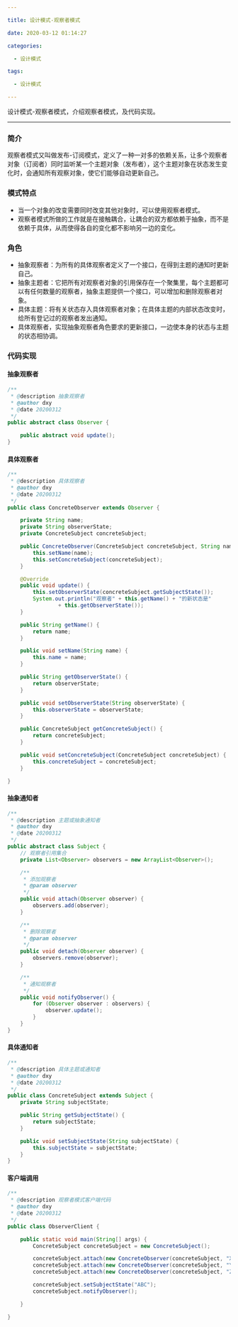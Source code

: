 ```yaml
---

title: 设计模式-观察者模式

date: 2020-03-12 01:14:27

categories:

  - 设计模式

tags:

  - 设计模式

---
```


设计模式-观察者模式，介绍观察者模式，及代码实现。

<!-- more -->

------------

### 简介

观察者模式又叫做发布-订阅模式，定义了一种一对多的依赖关系，让多个观察者对象（订阅者）同时监听某一个主题对象（发布者），这个主题对象在状态发生变化时，会通知所有观察对象，使它们能够自动更新自己。

### 模式特点

- 当一个对象的改变需要同时改变其他对象时，可以使用观察者模式。
- 观察者模式所做的工作就是在接触耦合，让耦合的双方都依赖于抽象，而不是依赖于具体，从而使得各自的变化都不影响另一边的变化。

### 角色

- 抽象观察者：为所有的具体观察者定义了一个接口，在得到主题的通知时更新自己。
- 抽象主题者：它把所有对观察者对象的引用保存在一个聚集里，每个主题都可以有任何数量的观察者，抽象主题提供一个接口，可以增加和删除观察者对象。
- 具体主题：将有关状态存入具体观察者对象；在具体主题的内部状态改变时，给所有登记过的观察者发出通知。
- 具体观察者，实现抽象观察者角色要求的更新接口，一边使本身的状态与主题的状态相协调。

### 代码实现

#### 抽象观察者

```java
/**
 * @description 抽象观察者
 * @author dxy
 * @date 20200312
 */
public abstract class Observer {

    public abstract void update();
}
```

#### 具体观察者

```java
/**
 * @description 具体观察者
 * @author dxy
 * @date 20200312
 */
public class ConcreteObserver extends Observer {

    private String name;
    private String observerState;
    private ConcreteSubject concreteSubject;

    public ConcreteObserver(ConcreteSubject concreteSubject, String name) {
        this.setName(name);
        this.setConcreteSubject(concreteSubject);
    }

    @Override
    public void update() {
        this.setObserverState(concreteSubject.getSubjectState());
        System.out.println("观察者" + this.getName() + "的新状态是"
                + this.getObserverState());
    }

    public String getName() {
        return name;
    }

    public void setName(String name) {
        this.name = name;
    }

    public String getObserverState() {
        return observerState;
    }

    public void setObserverState(String observerState) {
        this.observerState = observerState;
    }

    public ConcreteSubject getConcreteSubject() {
        return concreteSubject;
    }

    public void setConcreteSubject(ConcreteSubject concreteSubject) {
        this.concreteSubject = concreteSubject;
    }

}
```

#### 抽象通知者

```java
/**
 * @description 主题或抽象通知者
 * @author dxy
 * @date 20200312
 */
public abstract class Subject {
    // 观察者引用集合
    private List<Observer> observers = new ArrayList<Observer>();

    /**
     * 添加观察者
     * @param observer
     */
    public void attach(Observer observer) {
        observers.add(observer);
    }

    /**
     * 删除观察者
     * @param observer
     */
    public void detach(Observer observer) {
        observers.remove(observer);
    }

    /**
     * 通知观察者
     */
    public void notifyObserver() {
        for (Observer observer : observers) {
            observer.update();
        }
    }
}

```

#### 具体通知者

```java
/**
 * @description 具体主题或通知者
 * @author dxy
 * @date 20200312
 */
public class ConcreteSubject extends Subject {
    private String subjectState;

    public String getSubjectState() {
        return subjectState;
    }

    public void setSubjectState(String subjectState) {
        this.subjectState = subjectState;
    }
}
```

#### 客户端调用

```java
/**
 * @description 观察者模式客户端代码
 * @author dxy
 * @date 20200312
 */
public class ObserverClient {

    public static void main(String[] args) {
        ConcreteSubject concreteSubject = new ConcreteSubject();

        concreteSubject.attach(new ConcreteObserver(concreteSubject, "X"));
        concreteSubject.attach(new ConcreteObserver(concreteSubject, "Y"));
        concreteSubject.attach(new ConcreteObserver(concreteSubject, "Z"));

        concreteSubject.setSubjectState("ABC");
        concreteSubject.notifyObserver();

    }

}
```


